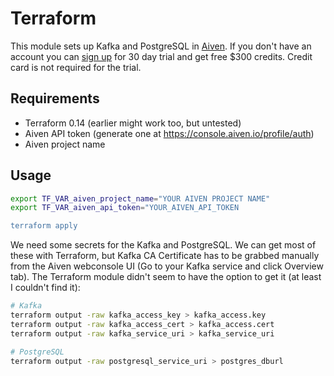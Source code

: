 # Terraform

This module sets up Kafka and PostgreSQL in [Aiven](https://aiven.io/). If you don't have an account you can [sign up](https://console.aiven.io/signup) for 30 day trial and get free $300 credits. Credit card is not required for the trial.

## Requirements

- Terraform 0.14 (earlier might work too, but untested)
- Aiven API token (generate one at https://console.aiven.io/profile/auth)
- Aiven project name

## Usage

```bash
export TF_VAR_aiven_project_name="YOUR AIVEN PROJECT NAME"
export TF_VAR_aiven_api_token="YOUR_AIVEN_API_TOKEN

terraform apply
```

We need some secrets for the Kafka and PostgreSQL. We can get most of these with Terraform, but Kafka CA Certificate has to be grabbed manually from the Aiven webconsole UI (Go to your Kafka service and click Overview tab). The Terraform module didn't seem to have the option to get it (at least I couldn't find it):

```bash
# Kafka
terraform output -raw kafka_access_key > kafka_access.key
terraform output -raw kafka_access_cert > kafka_access.cert
terraform output -raw kafka_service_uri > kafka_service_uri

# PostgreSQL
terraform output -raw postgresql_service_uri > postgres_dburl
```
